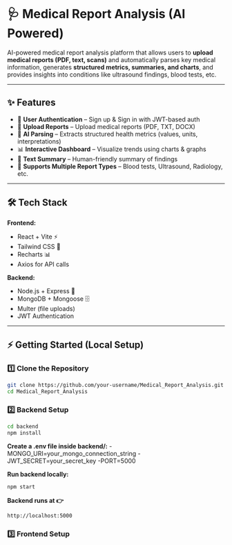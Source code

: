 # 🩺 Medical Report Analysis (AI Powered)

AI-powered medical report analysis platform that allows users to **upload medical reports (PDF, text, scans)** and automatically parses key medical information, generates **structured metrics, summaries, and charts**, and provides insights into conditions like ultrasound findings, blood tests, etc.

---

## ✨ Features

- 🔑 **User Authentication** – Sign up & Sign in with JWT-based auth  
- 📂 **Upload Reports** – Upload medical reports (PDF, TXT, DOCX)  
- 🤖 **AI Parsing** – Extracts structured health metrics (values, units, interpretations)  
- 📊 **Interactive Dashboard** – Visualize trends using charts & graphs  
- 📝 **Text Summary** – Human-friendly summary of findings  
- 🏥 **Supports Multiple Report Types** – Blood tests, Ultrasound, Radiology, etc.  

---

## 🛠️ Tech Stack

**Frontend:**  
- React + Vite ⚡  
- Tailwind CSS 🎨  
- Recharts 📊  
- Axios for API calls  

**Backend:**  
- Node.js + Express 🚀  
- MongoDB + Mongoose 🗄️  
- Multer (file uploads)  
- JWT Authentication  

---

## ⚡ Getting Started (Local Setup)

### 1️⃣ Clone the Repository

```bash
git clone https://github.com/your-username/Medical_Report_Analysis.git
cd Medical_Report_Analysis
```
### 2️⃣ Backend Setup
```bash
cd backend
npm install
```
**Create a .env file inside backend/:**
-MONGO_URI=your_mongo_connection_string
-JWT_SECRET=your_secret_key
-PORT=5000

**Run backend locally:**
```bash
npm start
```
**Backend runs at 👉** 
```bash 
http://localhost:5000
 ```
### 3️⃣ Frontend Setup


